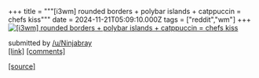 +++
title = """[i3wm] rounded borders + polybar islands + catppuccin = chefs kiss"""
date = 2024-11-21T05:09:10.000Z
tags = ["reddit","wm"]
+++
[![[i3wm] rounded borders + polybar islands + catppuccin = chefs kiss](https://b.thumbs.redditmedia.com/4nuwNCFR9ikRBbpfT8gkfzo5OkTNFT1K7qJVWrL0IeQ.jpg "[i3wm] rounded borders + polybar islands + catppuccin = chefs kiss")](https://www.reddit.com/r/unixporn/comments/1gw8mjr/i3wm_rounded_borders_polybar_islands_catppuccin/)

submitted by [/u/Ninjabray](https://www.reddit.com/user/Ninjabray)  
[\[link\]](https://www.reddit.com/gallery/1gw8mjr) [\[comments\]](https://www.reddit.com/r/unixporn/comments/1gw8mjr/i3wm_rounded_borders_polybar_islands_catppuccin/)

[[source]](https://www.reddit.com/r/unixporn/comments/1gw8mjr/i3wm_rounded_borders_polybar_islands_catppuccin/)

